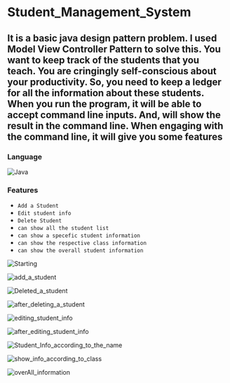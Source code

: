 # Student_Management_System
## It is a basic java design pattern problem. I used Model View Controller Pattern to solve this. You want to keep track of the students that you teach. You are cringingly self-conscious about your productivity. So, you need to keep a ledger for all the information about these students. When you run the program, it will be able to accept command line inputs. And, will show the result in the command line. When engaging with the command line, it will give you some features

### Language
![Java](https://img.shields.io/badge/java-%7396.svg?style=for-the-badge&logo=java&logoColor=white&color=007396)

### Features
  - `Add a Student`
  - `Edit student info`
  - `Delete Student`
  - `can show all the student list`
  - `can show a specefic student information`
  - `can show the respective class information`
  - `can show the overall student information`
  
  ![Starting](https://user-images.githubusercontent.com/43216053/123560961-9111b600-d773-11eb-8ced-2c6332ebc58b.png)
  
  ![add_a_student](https://user-images.githubusercontent.com/43216053/123560659-a685e080-d771-11eb-998e-ab6936468cdc.png)
  
  ![Deleted_a_student](https://user-images.githubusercontent.com/43216053/123560937-6a537f80-d773-11eb-9900-2662ba26aecb.png)
  
  ![after_deleting_a_student](https://user-images.githubusercontent.com/43216053/123560949-793a3200-d773-11eb-9bbc-aad7ad7716db.png)
  
  ![editing_student_info](https://user-images.githubusercontent.com/43216053/123560953-835c3080-d773-11eb-93a7-591f23ee523e.png)

  ![after_editing_student_info](https://user-images.githubusercontent.com/43216053/123560956-87884e00-d773-11eb-8814-c75a0de93ed3.png)

  ![Student_Info_according_to_the_name](https://user-images.githubusercontent.com/43216053/123560973-b56d9280-d773-11eb-8ff3-137765829a9d.png)
  
  ![show_info_according_to_class](https://user-images.githubusercontent.com/43216053/123560969-aab2fd80-d773-11eb-8e9a-b71c305909d3.png)
  
  ![overAll_information](https://user-images.githubusercontent.com/43216053/123560980-bef6fa80-d773-11eb-89c1-7fe3ffd6bfd7.png)








